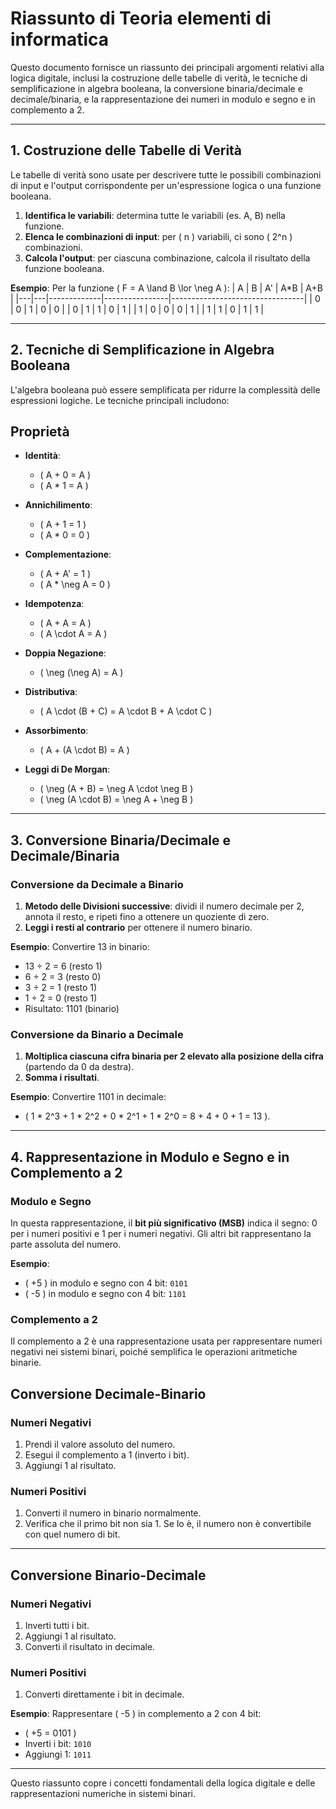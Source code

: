 
# Riassunto di Teoria elementi di informatica

Questo documento fornisce un riassunto dei principali argomenti relativi alla logica digitale, inclusi la costruzione delle tabelle di verità,
le tecniche di semplificazione in algebra booleana, la conversione binaria/decimale e decimale/binaria, e la rappresentazione dei numeri in modulo e segno e in complemento a 2.

---

## 1. Costruzione delle Tabelle di Verità
Le tabelle di verità sono usate per descrivere tutte le possibili combinazioni di input e l'output corrispondente per un'espressione logica o una funzione booleana.

1. **Identifica le variabili**: determina tutte le variabili (es. A, B) nella funzione.
2. **Elenca le combinazioni di input**: per \( n \) variabili, ci sono \( 2^n \) combinazioni.
3. **Calcola l'output**: per ciascuna combinazione, calcola il risultato della funzione booleana.
   
**Esempio**: Per la funzione \( F = A \land B \lor \neg A \):
| A | B |       A'    |      A*B       |               A+B               |
|---|---|-------------|----------------|---------------------------------|
| 0 | 0 | 1           | 0              | 0                               |
| 0 | 1 | 1           | 0              | 1                               |
| 1 | 0 | 0           | 0              | 1                               |
| 1 | 1 | 0           | 1              | 1                               |

---

## 2. Tecniche di Semplificazione in Algebra Booleana

L'algebra booleana può essere semplificata per ridurre la complessità delle espressioni logiche. Le tecniche principali includono:

## Proprietà
- **Identità**:
  - \( A + 0 = A \)
  - \( A * 1 = A \)
  
- **Annichilimento**:
  - \( A + 1 = 1 \)
  - \( A * 0 = 0 \)
  
- **Complementazione**:
  - \( A +  A' = 1 \)
  - \( A * \neg A = 0 \)

- **Idempotenza**:
  - \( A + A = A \)
  - \( A \cdot A = A \)

- **Doppia Negazione**:
  - \( \neg (\neg A) = A \)

- **Distributiva**:
  - \( A \cdot (B + C) = A \cdot B + A \cdot C \)

- **Assorbimento**:
  - \( A + (A \cdot B) = A \)

- **Leggi di De Morgan**:
  - \( \neg (A + B) = \neg A \cdot \neg B \)
  - \( \neg (A \cdot B) = \neg A + \neg B \)

---

## 3. Conversione Binaria/Decimale e Decimale/Binaria

### Conversione da Decimale a Binario
1. **Metodo delle Divisioni successive**: dividi il numero decimale per 2, annota il resto, e ripeti fino a ottenere un quoziente di zero. 
2. **Leggi i resti al contrario** per ottenere il numero binario.

**Esempio**: Convertire 13 in binario:
   - 13 ÷ 2 = 6 (resto 1)
   - 6 ÷ 2 = 3 (resto 0)
   - 3 ÷ 2 = 1 (resto 1)
   - 1 ÷ 2 = 0 (resto 1)
   - Risultato: 1101 (binario)

### Conversione da Binario a Decimale
1. **Moltiplica ciascuna cifra binaria per 2 elevato alla posizione della cifra** (partendo da 0 da destra).
2. **Somma i risultati**.

**Esempio**: Convertire 1101 in decimale:
   - \( 1 * 2^3 + 1 * 2^2 + 0 * 2^1 + 1 * 2^0 = 8 + 4 + 0 + 1 = 13 \).

---

## 4. Rappresentazione in Modulo e Segno e in Complemento a 2

### Modulo e Segno
In questa rappresentazione, il **bit più significativo (MSB)** indica il segno: 0 per i numeri positivi e 1 per i numeri negativi. Gli altri bit rappresentano la parte assoluta del numero.

**Esempio**:
   - \( +5 \) in modulo e segno con 4 bit: `0101`
   - \( -5 \) in modulo e segno con 4 bit: `1101`

### Complemento a 2
Il complemento a 2 è una rappresentazione usata per rappresentare numeri negativi nei sistemi binari, poiché semplifica le operazioni aritmetiche binarie.

## Conversione Decimale-Binario

### Numeri Negativi
1. Prendi il valore assoluto del numero.
2. Esegui il complemento a 1 (inverto i bit).
3. Aggiungi 1 al risultato.

### Numeri Positivi
1. Converti il numero in binario normalmente.
2. Verifica che il primo bit non sia 1. Se lo è, il numero non è convertibile con quel numero di bit.

---

## Conversione Binario-Decimale

### Numeri Negativi
1. Inverti tutti i bit.
2. Aggiungi 1 al risultato.
3. Converti il risultato in decimale.

### Numeri Positivi
1. Converti direttamente i bit in decimale.

**Esempio**: Rappresentare \( -5 \) in complemento a 2 con 4 bit:
   - \( +5 = 0101 \)
   - Inverti i bit: `1010`
   - Aggiungi 1: `1011`

---

Questo riassunto copre i concetti fondamentali della logica digitale e delle rappresentazioni numeriche in sistemi binari.
```
